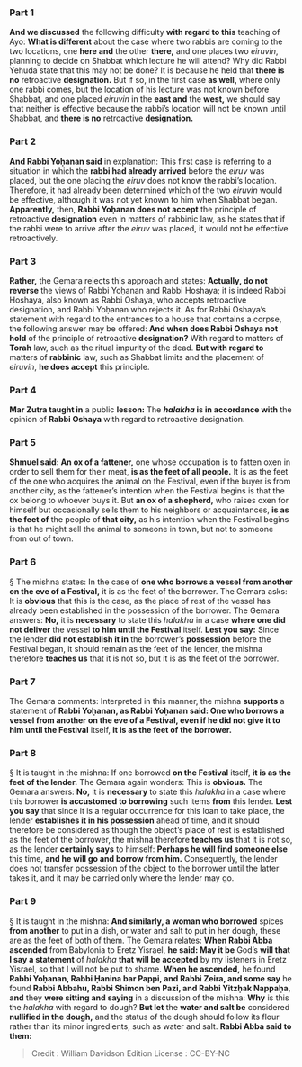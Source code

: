 
### Part 1
<b>And we discussed</b> the following difficulty <b>with regard to this</b> teaching of Ayo: <b>What is different</b> about the case where two rabbis are coming to the two locations, one <b>here and</b> the other <b>there,</b> and one places two <i>eiruvin</i>, planning to decide on Shabbat which lecture he will attend? Why did Rabbi Yehuda state that this may not be done? It is because he held that <b>there is no</b> retroactive <b>designation.</b> But if so, in the first case <b>as well,</b> where only one rabbi comes, but the location of his lecture was not known before Shabbat, and one placed <i>eiruvin</i> in the <b>east and</b> the <b>west,</b> we should say that neither is effective because the rabbi’s location will not be known until Shabbat, and <b>there is no</b> retroactive <b>designation.</b>

### Part 2
<b>And Rabbi Yoḥanan said</b> in explanation: This first case is referring to a situation in which the <b>rabbi had already arrived</b> before the <i>eiruv</i> was placed, but the one placing the <i>eiruv</i> does not know the rabbi’s location. Therefore, it had already been determined which of the two <i>eiruvin</i> would be effective, although it was not yet known to him when Shabbat began. <b>Apparently,</b> then, <b>Rabbi Yoḥanan does not accept</b> the principle of retroactive <b>designation</b> even in matters of rabbinic law, as he states that if the rabbi were to arrive after the <i>eiruv</i> was placed, it would not be effective retroactively.

### Part 3
<b>Rather,</b> the Gemara rejects this approach and states: <b>Actually, do not reverse</b> the views of Rabbi Yoḥanan and Rabbi Hoshaya; it is indeed Rabbi Hoshaya, also known as Rabbi Oshaya, who accepts retroactive designation, and Rabbi Yoḥanan who rejects it. As for Rabbi Oshaya’s statement with regard to the entrances to a house that contains a corpse, the following answer may be offered: <b>And when does Rabbi Oshaya not hold</b> of the principle of retroactive <b>designation?</b> With regard to matters of <b>Torah</b> law, such as the ritual impurity of the dead. <b>But with regard to</b> matters of <b>rabbinic</b> law, such as Shabbat limits and the placement of <i>eiruvin</i>, <b>he does accept</b> this principle.

### Part 4
<b>Mar Zutra taught in</b> a public <b>lesson:</b> The <b><i>halakha</i> is in accordance with</b> the opinion of <b>Rabbi Oshaya</b> with regard to retroactive designation.

### Part 5
<b>Shmuel said: An ox of a fattener,</b> one whose occupation is to fatten oxen in order to sell them for their meat, <b>is as the feet of all people.</b> It is as the feet of the one who acquires the animal on the Festival, even if the buyer is from another city, as the fattener’s intention when the Festival begins is that the ox belong to whoever buys it. But <b>an ox of a shepherd,</b> who raises oxen for himself but occasionally sells them to his neighbors or acquaintances, <b>is as the feet of</b> the people of <b>that city,</b> as his intention when the Festival begins is that he might sell the animal to someone in town, but not to someone from out of town.

### Part 6
§ The mishna states: In the case of <b>one who borrows a vessel from another on the eve of a Festival,</b> it is as the feet of the borrower. The Gemara asks: It is <b>obvious</b> that this is the case, as the place of rest of the vessel has already been established in the possession of the borrower. The Gemara answers: <b>No,</b> it is <b>necessary</b> to state this <i>halakha</i> in a case <b>where one did not deliver</b> the vessel <b>to him until the Festival</b> itself. <b>Lest you say:</b> Since the lender <b>did not establish it in</b> the borrower’s <b>possession</b> before the Festival began, it should remain as the feet of the lender, the mishna therefore <b>teaches us</b> that it is not so, but it is as the feet of the borrower.

### Part 7
The Gemara comments: Interpreted in this manner, the mishna <b>supports</b> a statement of <b>Rabbi Yoḥanan, as Rabbi Yoḥanan said: One who borrows a vessel from another on the eve of a Festival, even if he did not give it to him until the Festival</b> itself, <b>it is as the feet of the borrower.</b>

### Part 8
§ It is taught in the mishna: If one borrowed <b>on the Festival</b> itself, <b>it is as the feet of the lender.</b> The Gemara again wonders: This is <b>obvious.</b> The Gemara answers: <b>No,</b> it is <b>necessary</b> to state this <i>halakha</i> in a case where this borrower <b>is accustomed to borrowing</b> such items <b>from</b> this lender. <b>Lest you say</b> that since it is a regular occurrence for this loan to take place, the lender <b>establishes it in his possession</b> ahead of time, and it should therefore be considered as though the object’s place of rest is established as the feet of the borrower, the mishna therefore <b>teaches us</b> that it is not so, as the lender <b>certainly says</b> to himself: <b>Perhaps he will find someone else</b> this time, <b>and he will go and borrow from him.</b> Consequently, the lender does not transfer possession of the object to the borrower until the latter takes it, and it may be carried only where the lender may go.

### Part 9
§ It is taught in the mishna: <b>And similarly, a woman who borrowed</b> spices <b>from another</b> to put in a dish, or water and salt to put in her dough, these are as the feet of both of them. The Gemara relates: <b>When Rabbi Abba ascended</b> from Babylonia to Eretz Yisrael, <b>he said: May it be</b> God’s <b>will that I say a statement</b> of <i>halakha</i> <b>that will be accepted</b> by my listeners in Eretz Yisrael, so that I will not be put to shame. <b>When he ascended,</b> he found <b>Rabbi Yoḥanan, Rabbi Ḥanina bar Pappi, and Rabbi Zeira, and some say</b> he found <b>Rabbi Abbahu, Rabbi Shimon ben Pazi, and Rabbi Yitzḥak Nappaḥa, and</b> they <b>were sitting and saying</b> in a discussion of the mishna: <b>Why</b> is this the <i>halakha</i> with regard to dough? <b>But let</b> the <b>water and salt be</b> considered <b>nullified in the dough,</b> and the status of the dough should follow its flour rather than its minor ingredients, such as water and salt. <b>Rabbi Abba said to them:</b>

>Credit : William Davidson Edition
>License : CC-BY-NC